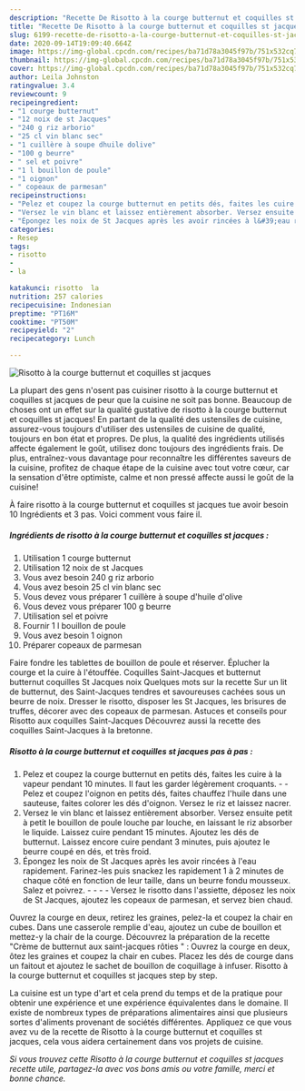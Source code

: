 ```yaml
---
description: "Recette De Risotto à la courge butternut et coquilles st jacques"
title: "Recette De Risotto à la courge butternut et coquilles st jacques"
slug: 6199-recette-de-risotto-a-la-courge-butternut-et-coquilles-st-jacques
date: 2020-09-14T19:09:40.664Z
image: https://img-global.cpcdn.com/recipes/ba71d78a3045f97b/751x532cq70/risotto-a-la-courge-butternut-et-coquilles-st-jacques-photo-principale-de-la-recette.jpg
thumbnail: https://img-global.cpcdn.com/recipes/ba71d78a3045f97b/751x532cq70/risotto-a-la-courge-butternut-et-coquilles-st-jacques-photo-principale-de-la-recette.jpg
cover: https://img-global.cpcdn.com/recipes/ba71d78a3045f97b/751x532cq70/risotto-a-la-courge-butternut-et-coquilles-st-jacques-photo-principale-de-la-recette.jpg
author: Leila Johnston
ratingvalue: 3.4
reviewcount: 9
recipeingredient:
- "1 courge butternut"
- "12 noix de st Jacques"
- "240 g riz arborio"
- "25 cl vin blanc sec"
- "1 cuillère à soupe dhuile dolive"
- "100 g beurre"
- " sel et poivre"
- "1 l bouillon de poule"
- "1 oignon"
- " copeaux de parmesan"
recipeinstructions:
- "Pelez et coupez la courge butternut en petits dés, faites les cuire à la vapeur pendant 10 minutes. Il faut les garder légèrement croquants.  Pelez et coupez l&#39;oignon en petits dés, faites chauffez l&#39;huile dans une sauteuse, faites colorer les dés d&#39;oignon. Versez le riz et laissez nacrer."
- "Versez le vin blanc et laissez entièrement absorber. Versez ensuite petit à petit le bouillon de poule louche par louche, en laissant le riz absorber le liquide. Laissez cuire pendant 15 minutes. Ajoutez les dés de butternut. Laissez encore cuire pendant 3 minutes, puis ajoutez le beurre coupé en dés, et très froid."
- "Épongez les noix de St Jacques après les avoir rincées à l&#39;eau rapidement. Farinez-les puis snackez les rapidement 1 à 2 minutes de chaque côté en fonction de leur taille, dans un beurre fondu mousseux. Salez et poivrez.     Versez le risotto dans l&#39;assiette, déposez les noix de St Jacques, ajoutez les copeaux de parmesan, et servez bien chaud."
categories:
- Resep
tags:
- risotto
- 
- la

katakunci: risotto  la 
nutrition: 257 calories
recipecuisine: Indonesian
preptime: "PT16M"
cooktime: "PT50M"
recipeyield: "2"
recipecategory: Lunch

---
```



![Risotto à la courge butternut et coquilles st jacques](https://img-global.cpcdn.com/recipes/ba71d78a3045f97b/751x532cq70/risotto-a-la-courge-butternut-et-coquilles-st-jacques-photo-principale-de-la-recette.jpg)

La plupart des gens n'osent pas cuisiner risotto à la courge butternut et coquilles st jacques de peur que la cuisine ne soit pas bonne. Beaucoup de choses ont un effet sur la qualité gustative de risotto à la courge butternut et coquilles st jacques! En partant de la qualité des ustensiles de cuisine, assurez-vous toujours d'utiliser des ustensiles de cuisine de qualité, toujours en bon état et propres. De plus, la qualité des ingrédients utilisés affecte également le goût, utilisez donc toujours des ingrédients frais. De plus, entraînez-vous davantage pour reconnaître les différentes saveurs de la cuisine, profitez de chaque étape de la cuisine avec tout votre cœur, car la sensation d'être optimiste, calme et non pressé affecte aussi le goût de la cuisine!

<!--inarticleads1-->

À faire risotto à la courge butternut et coquilles st jacques tue avoir besoin 10 Ingrédients et 3 pas. Voici comment vous faire il.

##### Ingrédients de risotto à la courge butternut et coquilles st jacques :

1. Utilisation 1 courge butternut
1. Utilisation 12 noix de st Jacques
1. Vous avez besoin 240 g riz arborio
1. Vous avez besoin 25 cl vin blanc sec
1. Vous devez vous préparer 1 cuillère à soupe d&#39;huile d&#39;olive
1. Vous devez vous préparer 100 g beurre
1. Utilisation  sel et poivre
1. Fournir 1 l bouillon de poule
1. Vous avez besoin 1 oignon
1. Préparer  copeaux de parmesan


Faire fondre les tablettes de bouillon de poule et réserver. Éplucher la courge et la cuire à l&#39;étouffée. Coquilles Saint-Jacques et butternut butternut coquilles St Jacques noix Quelques mots sur la recette Sur un lit de butternut, des Saint-Jacques tendres et savoureuses cachées sous un beurre de noix. Dresser le risotto, disposer les St Jacques, les brisures de truffes, décorer avec des copeaux de parmesan. Astuces et conseils pour Risotto aux coquilles Saint-Jacques Découvrez aussi la recette des coquilles Saint-Jacques à la bretonne. 

<!--inarticleads2-->

##### Risotto à la courge butternut et coquilles st jacques pas à pas :

1. Pelez et coupez la courge butternut en petits dés, faites les cuire à la vapeur pendant 10 minutes. Il faut les garder légèrement croquants. -  - Pelez et coupez l&#39;oignon en petits dés, faites chauffez l&#39;huile dans une sauteuse, faites colorer les dés d&#39;oignon. Versez le riz et laissez nacrer.
1. Versez le vin blanc et laissez entièrement absorber. Versez ensuite petit à petit le bouillon de poule louche par louche, en laissant le riz absorber le liquide. Laissez cuire pendant 15 minutes. Ajoutez les dés de butternut. Laissez encore cuire pendant 3 minutes, puis ajoutez le beurre coupé en dés, et très froid.
1. Épongez les noix de St Jacques après les avoir rincées à l&#39;eau rapidement. Farinez-les puis snackez les rapidement 1 à 2 minutes de chaque côté en fonction de leur taille, dans un beurre fondu mousseux. Salez et poivrez. -  -   -  - Versez le risotto dans l&#39;assiette, déposez les noix de St Jacques, ajoutez les copeaux de parmesan, et servez bien chaud.


Ouvrez la courge en deux, retirez les graines, pelez-la et coupez la chair en cubes. Dans une casserole remplie d&#39;eau, ajoutez un cube de bouillon et mettez-y la chair de la courge. Découvrez la préparation de la recette &#34;Crème de butternut aux saint-jacques rôties &#34; : Ouvrez la courge en deux, ôtez les graines et coupez la chair en cubes. Placez les dés de courge dans un faitout et ajoutez le sachet de bouillon de coquillage à infuser. Risotto à la courge butternut et coquilles st jacques step by step. 

<!--inarticleads1-->

<p>
La cuisine est un type d'art et cela prend du temps et de la pratique pour obtenir une expérience et une expérience équivalentes dans le domaine. Il existe de nombreux types de préparations alimentaires ainsi que plusieurs sortes d'aliments provenant de sociétés différentes. Appliquez ce que vous avez vu de la recette de Risotto à la courge butternut et coquilles st jacques, cela vous aidera certainement dans vos projets de cuisine.
</p>

<p>
<i>Si vous trouvez cette Risotto à la courge butternut et coquilles st jacques recette utile, partagez-la avec vos bons amis ou votre famille, merci et bonne chance.</i>
</p>
